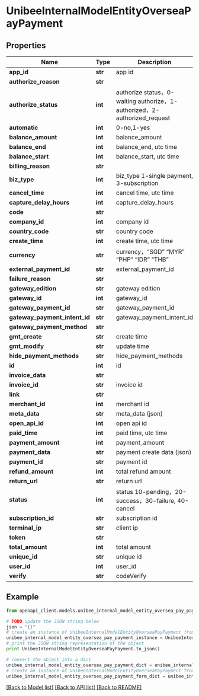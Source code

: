 # UnibeeInternalModelEntityOverseaPayPayment


## Properties

Name | Type | Description | Notes
------------ | ------------- | ------------- | -------------
**app_id** | **str** | app id | [optional] 
**authorize_reason** | **str** |  | [optional] 
**authorize_status** | **int** | authorize status，0-waiting authorize，1-authorized，2-authorized_request | [optional] 
**automatic** | **int** | 0-no,1-yes | [optional] 
**balance_amount** | **int** | balance_amount | [optional] 
**balance_end** | **int** | balance_end, utc time | [optional] 
**balance_start** | **int** | balance_start, utc time | [optional] 
**billing_reason** | **str** |  | [optional] 
**biz_type** | **int** | biz_type 1-single payment, 3-subscription | [optional] 
**cancel_time** | **int** | cancel time, utc time | [optional] 
**capture_delay_hours** | **int** | capture_delay_hours | [optional] 
**code** | **str** |  | [optional] 
**company_id** | **int** | company id | [optional] 
**country_code** | **str** | country code | [optional] 
**create_time** | **int** | create time, utc time | [optional] 
**currency** | **str** | currency，“SGD” “MYR” “PHP” “IDR” “THB” | [optional] 
**external_payment_id** | **str** | external_payment_id | [optional] 
**failure_reason** | **str** |  | [optional] 
**gateway_edition** | **str** | gateway edition | [optional] 
**gateway_id** | **int** | gateway_id | [optional] 
**gateway_payment_id** | **str** | gateway_payment_id | [optional] 
**gateway_payment_intent_id** | **str** | gateway_payment_intent_id | [optional] 
**gateway_payment_method** | **str** |  | [optional] 
**gmt_create** | **str** | create time | [optional] 
**gmt_modify** | **str** | update time | [optional] 
**hide_payment_methods** | **str** | hide_payment_methods | [optional] 
**id** | **int** | id | [optional] 
**invoice_data** | **str** |  | [optional] 
**invoice_id** | **str** | invoice id | [optional] 
**link** | **str** |  | [optional] 
**merchant_id** | **int** | merchant id | [optional] 
**meta_data** | **str** | meta_data (json) | [optional] 
**open_api_id** | **int** | open api id | [optional] 
**paid_time** | **int** | paid time, utc time | [optional] 
**payment_amount** | **int** | payment_amount | [optional] 
**payment_data** | **str** | payment create data (json) | [optional] 
**payment_id** | **str** | payment id | [optional] 
**refund_amount** | **int** | total refund amount | [optional] 
**return_url** | **str** | return url | [optional] 
**status** | **int** | status  10-pending，20-success，30-failure, 40-cancel | [optional] 
**subscription_id** | **str** | subscription id | [optional] 
**terminal_ip** | **str** | client ip | [optional] 
**token** | **str** |  | [optional] 
**total_amount** | **int** | total amount | [optional] 
**unique_id** | **str** | unique id | [optional] 
**user_id** | **int** | user_id | [optional] 
**verify** | **str** | codeVerify | [optional] 

## Example

```python
from openapi_client.models.unibee_internal_model_entity_oversea_pay_payment import UnibeeInternalModelEntityOverseaPayPayment

# TODO update the JSON string below
json = "{}"
# create an instance of UnibeeInternalModelEntityOverseaPayPayment from a JSON string
unibee_internal_model_entity_oversea_pay_payment_instance = UnibeeInternalModelEntityOverseaPayPayment.from_json(json)
# print the JSON string representation of the object
print UnibeeInternalModelEntityOverseaPayPayment.to_json()

# convert the object into a dict
unibee_internal_model_entity_oversea_pay_payment_dict = unibee_internal_model_entity_oversea_pay_payment_instance.to_dict()
# create an instance of UnibeeInternalModelEntityOverseaPayPayment from a dict
unibee_internal_model_entity_oversea_pay_payment_form_dict = unibee_internal_model_entity_oversea_pay_payment.from_dict(unibee_internal_model_entity_oversea_pay_payment_dict)
```
[[Back to Model list]](../README.md#documentation-for-models) [[Back to API list]](../README.md#documentation-for-api-endpoints) [[Back to README]](../README.md)


